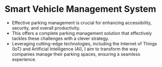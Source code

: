 # Smart Vehicle Management System
- Effective parking management is crucial for enhancing accessibility, security, and overall productivity.
- This offers a complete parking management solution that effectively tackles these challenges with a clever strategy.
- Leveraging cutting-edge technologies, including the Internet of Things (IoT) and Artificial Intelligence (AI), I aim to transform the way companies manage their parking spaces, ensuring a seamless experience.
